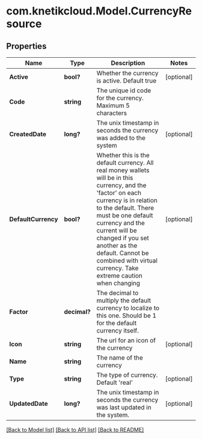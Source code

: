 # com.knetikcloud.Model.CurrencyResource
## Properties

Name | Type | Description | Notes
------------ | ------------- | ------------- | -------------
**Active** | **bool?** | Whether the currency is active. Default true | [optional] 
**Code** | **string** | The unique id code for the currency. Maximum 5 characters | 
**CreatedDate** | **long?** | The unix timestamp in seconds the currency was added to the system | [optional] 
**DefaultCurrency** | **bool?** | Whether this is the default currency. All real money wallets will be in this currency, and the &#39;factor&#39; on each currency is in relation to the default. There must be one default currency and the current will be changed if you set another as the default. Cannot be combined with virtual currency. Take extreme caution when changing | [optional] 
**Factor** | **decimal?** | The decimal to multiply the default currency to localize to this one. Should be 1 for the default currency itself. | 
**Icon** | **string** | The url for an icon of the currency | [optional] 
**Name** | **string** | The name of the currency | 
**Type** | **string** | The type of currency. Default &#39;real&#39; | [optional] 
**UpdatedDate** | **long?** | The unix timestamp in seconds the currency was last updated in the system. | [optional] 

[[Back to Model list]](../README.md#documentation-for-models) [[Back to API list]](../README.md#documentation-for-api-endpoints) [[Back to README]](../README.md)

